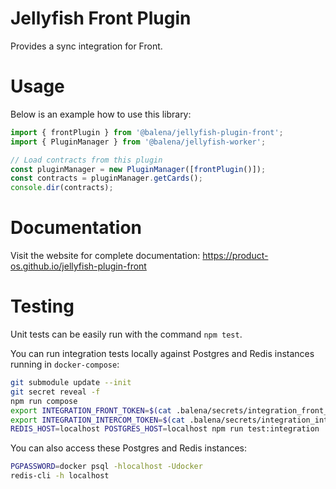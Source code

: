# Jellyfish Front Plugin

Provides a sync integration for Front.

# Usage

Below is an example how to use this library:

```typescript
import { frontPlugin } from '@balena/jellyfish-plugin-front';
import { PluginManager } from '@balena/jellyfish-worker';

// Load contracts from this plugin
const pluginManager = new PluginManager([frontPlugin()]);
const contracts = pluginManager.getCards();
console.dir(contracts);
```

# Documentation

Visit the website for complete documentation: https://product-os.github.io/jellyfish-plugin-front

# Testing

Unit tests can be easily run with the command `npm test`.

You can run integration tests locally against Postgres and Redis instances running in `docker-compose`:
```bash
git submodule update --init
git secret reveal -f
npm run compose
export INTEGRATION_FRONT_TOKEN=$(cat .balena/secrets/integration_front_token)
export INTEGRATION_INTERCOM_TOKEN=$(cat .balena/secrets/integration_intercom_token)
REDIS_HOST=localhost POSTGRES_HOST=localhost npm run test:integration
```

You can also access these Postgres and Redis instances:
```bash
PGPASSWORD=docker psql -hlocalhost -Udocker
redis-cli -h localhost
```
